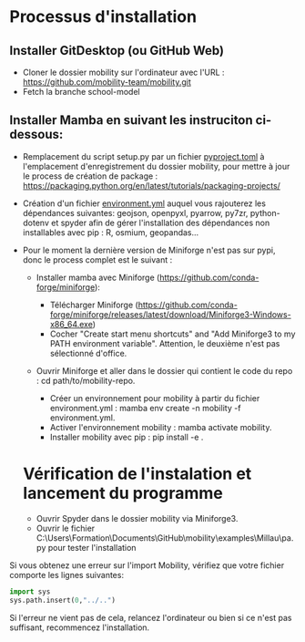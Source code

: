 # Processus d'installation


## Installer GitDesktop (ou GitHub Web)

 - Cloner le dossier mobility sur l'ordinateur avec l'URL : https://github.com/mobility-team/mobility.git
 - Fetch la branche school-model
 
 
## Installer Mamba en suivant les instruciton ci-dessous:

- Remplacement du script setup.py par un fichier [pyproject.toml](https://github.com/mobility-team/mobility/blob/stage-2-model/pyproject.toml) à l'emplacement d'enregistrement du dossier mobility, pour mettre à jour le process de création de package : https://packaging.python.org/en/latest/tutorials/packaging-projects/
- Création d'un fichier [environment.yml](https://github.com/mobility-team/mobility/blob/stage-2-model/environment.yml) auquel vous rajouterez les dépendances suivantes: geojson, openpyxl, pyarrow, py7zr, python-dotenv et spyder afin de gérer l'installation des dépendances non installables avec pip : R, osmium, geopandas...
- Pour le moment la dernière version de Miniforge n'est pas sur pypi, donc le process complet est le suivant :
	- Installer mamba avec Miniforge (https://github.com/conda-forge/miniforge):
		- Télécharger Miniforge (https://github.com/conda-forge/miniforge/releases/latest/download/Miniforge3-Windows-x86_64.exe)
		- Cocher "Create start menu shortcuts" and "Add Miniforge3 to my PATH environment variable". Attention, le deuxième n'est pas sélectionné d'office.
 
  	- Ouvrir Miniforge et aller dans le dossier qui contient le code du repo : cd path/to/mobility-repo.
        - Créer un environnement pour mobility à partir du fichier environment.yml : mamba env create -n mobility -f environment.yml.
        - Activer l'environnement mobility : mamba activate mobility.
        - Installer mobility avec pip : pip install -e .
  	 
  	       
  # Vérification de l'instalation et lancement du programme
  
  - Ouvrir Spyder dans le dossier mobility via Miniforge3.
  - Ouvrir le fichier C:\Users\Formation\Documents\GitHub\mobility\examples\Millau\pa.py pour tester l'installation

Si vous obtenez une erreur sur l'import Mobility, vérifiez que votre fichier comporte les lignes suivantes: 
```python
import sys
sys.path.insert(0,"../..")
```
Si l'erreur ne vient pas de cela, relancez l'ordinateur ou bien si ce n'est pas suffisant, recommencez l'installation.
